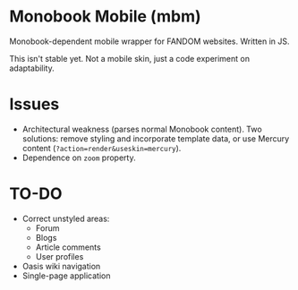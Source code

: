# Monobook Mobile (mbm)
Monobook-dependent mobile wrapper for FANDOM websites. Written in JS.

This isn't stable yet. Not a mobile skin, just a code experiment on adaptability.

# Issues
* Architectural weakness (parses normal Monobook content). Two solutions: remove styling and incorporate template data, or use Mercury content (`?action=render&useskin=mercury`).
* Dependence on `zoom` property.

# TO-DO
* Correct unstyled areas:
  * Forum
  * Blogs
  * Article comments
  * User profiles
* Oasis wiki navigation
* Single-page application
